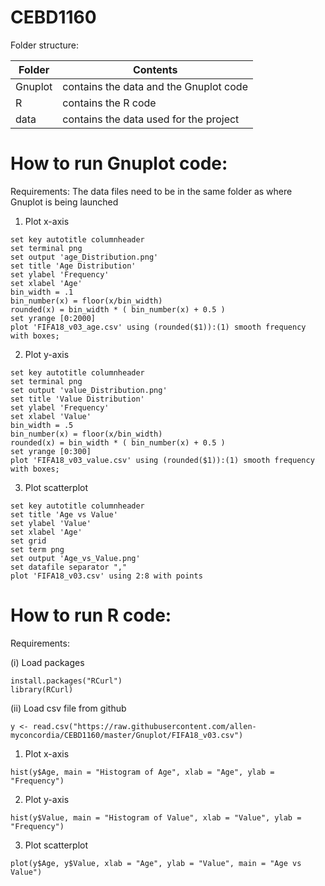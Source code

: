 CEBD1160
===========


Folder structure:

| Folder  | Contents  |
|---|---|
| Gnuplot  | contains the data and the Gnuplot code  |
| R  | contains the R code  |
| data  | contains the data used for the project  |


How to run Gnuplot code:
=========================

Requirements:
The data files need to be in the same folder as where Gnuplot is being launched

1. Plot x-axis
```
set key autotitle columnheader
set terminal png
set output 'age_Distribution.png'
set title 'Age Distribution'
set ylabel 'Frequency'
set xlabel 'Age'
bin_width = .1
bin_number(x) = floor(x/bin_width)
rounded(x) = bin_width * ( bin_number(x) + 0.5 )
set yrange [0:2000]
plot 'FIFA18_v03_age.csv' using (rounded($1)):(1) smooth frequency with boxes;
```

2. Plot y-axis
```
set key autotitle columnheader
set terminal png
set output 'value_Distribution.png'
set title 'Value Distribution'
set ylabel 'Frequency'
set xlabel 'Value'
bin_width = .5
bin_number(x) = floor(x/bin_width)
rounded(x) = bin_width * ( bin_number(x) + 0.5 )
set yrange [0:300]
plot 'FIFA18_v03_value.csv' using (rounded($1)):(1) smooth frequency with boxes;
```

3. Plot scatterplot

```
set key autotitle columnheader
set title 'Age vs Value'
set ylabel 'Value'
set xlabel 'Age'
set grid
set term png
set output 'Age_vs_Value.png'
set datafile separator ","
plot 'FIFA18_v03.csv' using 2:8 with points
```


How to run R code:
===================

Requirements:

(i) Load packages
```
install.packages("RCurl")
library(RCurl)
```

(ii) Load csv file from github
```
y <- read.csv("https://raw.githubusercontent.com/allen-myconcordia/CEBD1160/master/Gnuplot/FIFA18_v03.csv")
```

1. Plot x-axis
```
hist(y$Age, main = "Histogram of Age", xlab = "Age", ylab = "Frequency")
```

2. Plot y-axis
```
hist(y$Value, main = "Histogram of Value", xlab = "Value", ylab = "Frequency")
```

3. Plot scatterplot
```
plot(y$Age, y$Value, xlab = "Age", ylab = "Value", main = "Age vs Value")
```
